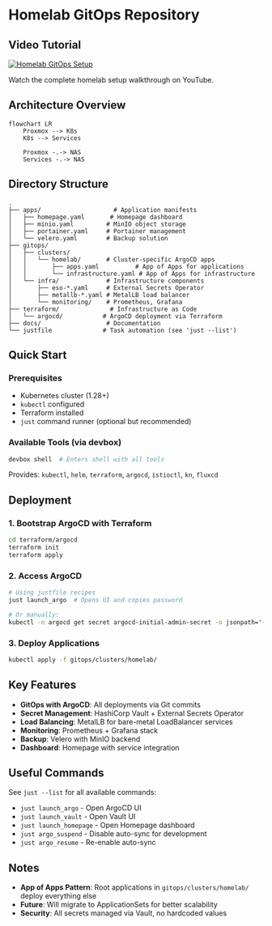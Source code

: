 # Homelab GitOps Repository

## Video Tutorial

[![Homelab GitOps Setup](https://img.youtube.com/vi/5YFmYcic8XQ/0.jpg)](https://www.youtube.com/watch?v=5YFmYcic8XQ)

Watch the complete homelab setup walkthrough on YouTube.

## Architecture Overview

```mermaid
flowchart LR
    Proxmox --> K8s
    K8s --> Services
    
    Proxmox -.-> NAS
    Services -.-> NAS
```

## Directory Structure

```
.
├── apps/                    # Application manifests
│   ├── homepage.yaml       # Homepage dashboard
│   ├── minio.yaml         # MinIO object storage
│   ├── portainer.yaml     # Portainer management
│   └── velero.yaml        # Backup solution
├── gitops/
│   ├── clusters/
│   │   └── homelab/       # Cluster-specific ArgoCD apps
│   │       ├── apps.yaml          # App of Apps for applications
│   │       └── infrastructure.yaml # App of Apps for infrastructure
│   └── infra/             # Infrastructure components
│       ├── eso-*.yaml     # External Secrets Operator
│       ├── metallb-*.yaml # MetalLB load balancer
│       └── monitoring/    # Prometheus, Grafana
├── terraform/              # Infrastructure as Code
│   └── argocd/           # ArgoCD deployment via Terraform
├── docs/                  # Documentation
└── justfile              # Task automation (see 'just --list')
```

## Quick Start

### Prerequisites
- Kubernetes cluster (1.28+)
- `kubectl` configured
- Terraform installed
- `just` command runner (optional but recommended)

### Available Tools (via devbox)
```bash
devbox shell  # Enters shell with all tools
```
Provides: `kubectl`, `helm`, `terraform`, `argocd`, `istioctl`, `kn`, `fluxcd`

## Deployment

### 1. Bootstrap ArgoCD with Terraform
```bash
cd terraform/argocd
terraform init
terraform apply
```

### 2. Access ArgoCD
```bash
# Using justfile recipes
just launch_argo  # Opens UI and copies password

# Or manually:
kubectl -n argocd get secret argocd-initial-admin-secret -o jsonpath="{.data.password}" | base64 -d
```

### 3. Deploy Applications
```bash
kubectl apply -f gitops/clusters/homelab/
```

## Key Features

- **GitOps with ArgoCD**: All deployments via Git commits
- **Secret Management**: HashiCorp Vault + External Secrets Operator
- **Load Balancing**: MetalLB for bare-metal LoadBalancer services
- **Monitoring**: Prometheus + Grafana stack
- **Backup**: Velero with MinIO backend
- **Dashboard**: Homepage with service integration

## Useful Commands

See `just --list` for all available commands:
- `just launch_argo` - Open ArgoCD UI
- `just launch_vault` - Open Vault UI  
- `just launch_homepage` - Open Homepage dashboard
- `just argo_suspend` - Disable auto-sync for development
- `just argo_resume` - Re-enable auto-sync

## Notes

- **App of Apps Pattern**: Root applications in `gitops/clusters/homelab/` deploy everything else
- **Future**: Will migrate to ApplicationSets for better scalability
- **Security**: All secrets managed via Vault, no hardcoded values